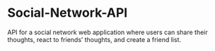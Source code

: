 # Social-Network-API

API for a social network web application where users can share their thoughts, react to friends’ thoughts, and create a friend list.
